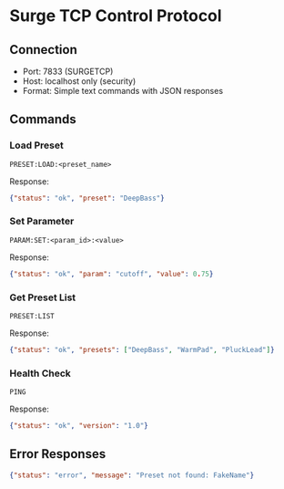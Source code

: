 # Surge TCP Control Protocol

## Connection
- Port: 7833 (SURGETCP)
- Host: localhost only (security)
- Format: Simple text commands with JSON responses

## Commands

### Load Preset
```
PRESET:LOAD:<preset_name>
```
Response:
```json
{"status": "ok", "preset": "DeepBass"}
```

### Set Parameter
```
PARAM:SET:<param_id>:<value>
```
Response:
```json
{"status": "ok", "param": "cutoff", "value": 0.75}
```

### Get Preset List
```
PRESET:LIST
```
Response:
```json
{"status": "ok", "presets": ["DeepBass", "WarmPad", "PluckLead"]}
```

### Health Check
```
PING
```
Response:
```json
{"status": "ok", "version": "1.0"}
```

## Error Responses
```json
{"status": "error", "message": "Preset not found: FakeName"}
```